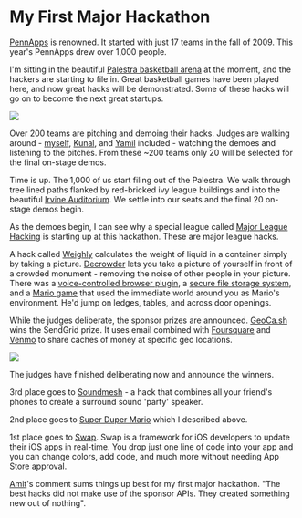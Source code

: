 # My First Major Hackathon

[PennApps](http://2013f.pennapps.com/) is renowned. It started with just 17 teams in the fall of 2009. This year's PennApps drew over 1,000 people.

I'm sitting in the beautiful [Palestra basketball arena](http://en.wikipedia.org/wiki/Palestra) at the moment, and the hackers are starting to file in. Great basketball games have been played here, and now great hacks will be demonstrated. Some of these hacks will go on to become the next great startups.

![](https://raw.github.com/scottmotte/writings/master/images/penn-apps-1.jpg)

Over 200 teams are pitching and demoing their hacks. Judges are walking around - [myself](http://twitter.com/scottmotte), [Kunal](https://twitter.com/kunal732), and [Yamil](https://twitter.com/elbuo8) included - watching the demoes and listening to the pitches. From these ~200 teams only 20 will be selected for the final on-stage demos.

Time is up. The 1,000 of us start filing out of the Palestra. We walk through tree lined paths flanked by red-bricked ivy league buildings and into the beautiful [Irvine Auditorium](http://media.tumblr.com/b2683e92b6aecef7d91a746c904e2c0a/tumblr_inline_mgv2niPUdY1qarx92.jpg). We settle into our seats and the final 20 on-stage demos begin.

As the demoes begin, I can see why a special league called [Major League Hacking](http://mlh.io/) is starting up at this hackathon. These are major league hacks. 

A hack called [Weighly](http://pennapps.challengepost.com/submissions/17153-weighly) calculates the weight of liquid in a container simply by taking a picture. [Decrowder](http://pennapps.challengepost.com/submissions/17195-decrowder) lets you take a picture of yourself in front of a crowded monument - removing the noise of other people in your picture. There was a [voice-controlled browser plugin](http://pennapps.challengepost.com/submissions/17200-token), a [secure file storage system](http://pennapps.challengepost.com/submissions/17124-splitstore), and a [Mario game](http://pennapps.challengepost.com/submissions/17251-super-duper-mario) that used the immediate world around you as Mario's environment. He'd jump on ledges, tables, and across door openings.

While the judges deliberate, the sponsor prizes are announced. [GeoCa.sh](http://pennapps.challengepost.com/submissions/17094-geocash) wins the SendGrid prize. It uses email combined with [Foursquare](http://foursquare.com) and [Venmo](http://venmo.com) to share caches of money at specific geo locations. 

![](https://raw.github.com/scottmotte/writings/master/images/penn-apps-2.jpg)

The judges have finished deliberating now and announce the winners. 

3rd place goes to [Soundmesh](http://pennapps.challengepost.com/submissions/17229-soundmesh) - a hack that combines all your friend's phones to create a surround sound 'party' speaker.   

2nd place goes to [Super Duper Mario](http://pennapps.challengepost.com/submissions/17251-super-duper-mario) which I described above. 

1st place goes to [Swap](http://pennapps.challengepost.com/submissions/17189-swap). Swap is a framework for iOS developers to update their iOS apps in real-time. You drop just one line of code into your app and you can change colors, add code, and much more without needing App Store approval.

[Amit](https://twitter.com/amit)'s comment sums things up best for my first major hackathon. "The best hacks did not make use of the sponsor APIs. They created something new out of nothing".
